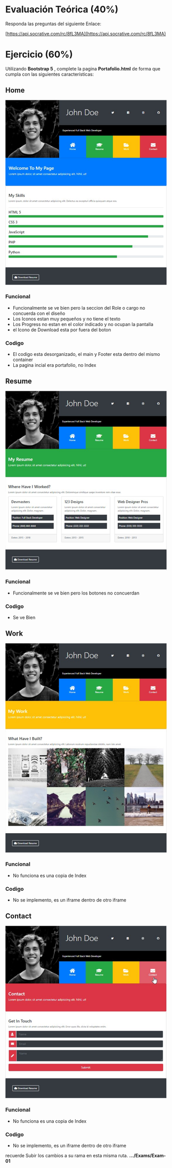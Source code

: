# Evaluación Teórica (40%)
Responda las preguntas del siguiente Enlace:

[https://api.socrative.com/rc/8fL3MA](https://api.socrative.com/rc/8fL3MA)

# Ejercicio (60%)
Utilizando **Bootstrap 5** , complete la pagina **Portafolio.html** de forma que cumpla con las siguientes características:

## Home
![Home](https://github.com/Jucer74/WebDevelopment/blob/main/Exams/Exam-01/Plantillas/Home.jpg)
### Funcional
- Funcionalmente se ve bien pero la seccion del Role o cargo no concuerda con el diseño
- Los Iconos estan muy pequeños y no tiene el texto
- Los Progress no estan en el color indicado y no ocupan la pantalla
- el Icono de Download esta por fuera del boton
### Codigo
- El codigo esta desorganizado, el main y Footer esta dentro del mismo container
- La pagina incial era portafolio, no Index

## Resume
![Resume](https://github.com/Jucer74/WebDevelopment/blob/main/Exams/Exam-01/Plantillas/Resume.jpg)
### Funcional
- Funcionalmente se ve bien pero los botones no concuerdan 
### Codigo
+ Se ve Bien 

## Work
![Work](https://github.com/Jucer74/WebDevelopment/blob/main/Exams/Exam-01/Plantillas/Work.jpg)
### Funcional
- No funciona es una copia de Index
### Codigo
- No se implemento, es un iframe dentro de otro iframe
## Contact
![Contact](https://github.com/Jucer74/WebDevelopment/blob/main/Exams/Exam-01/Plantillas/Contact.jpg)
### Funcional
- No funciona es una copia de Index
### Codigo
- No se implemento, es un iframe dentro de otro iframe

recuerde Subir los cambios a su rama en esta misma ruta.
**.../Exams/Exam-01**



